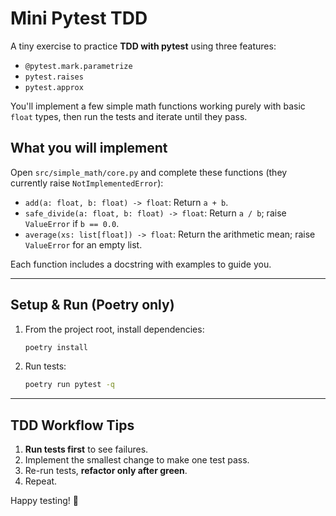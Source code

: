 
# Mini Pytest TDD

A tiny exercise to practice **TDD with pytest** using three features:
- `@pytest.mark.parametrize`
- `pytest.raises`
- `pytest.approx`

You'll implement a few simple math functions working purely with basic `float` types, then run the tests and iterate until they pass.

## What you will implement

Open `src/simple_math/core.py` and complete these functions (they currently raise `NotImplementedError`):

- `add(a: float, b: float) -> float`: Return `a + b`.
- `safe_divide(a: float, b: float) -> float`: Return `a / b`; raise `ValueError` if `b == 0.0`.
- `average(xs: list[float]) -> float`: Return the arithmetic mean; raise `ValueError` for an empty list.

Each function includes a docstring with examples to guide you.

---

## Setup & Run (Poetry only)

1. From the project root, install dependencies:
   ```bash
   poetry install
   ```

2. Run tests:
   ```bash
   poetry run pytest -q
   ```

---

## TDD Workflow Tips

1. **Run tests first** to see failures.
2. Implement the smallest change to make one test pass.
3. Re-run tests, **refactor only after green**.
4. Repeat.

Happy testing! 🎯
